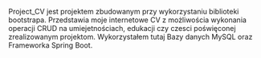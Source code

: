 Project_CV jest projektem zbudowanym przy wykorzystaniu biblioteki bootstrapa. Przedstawia moje internetowe CV z możliwościa wykonania operacji CRUD na umiejetnościach, 
edukacji czy czesci poświęconej zrealizowanym projektom. Wykorzystałem tutaj Bazy danych MySQL oraz Frameworka Spring Boot. 
